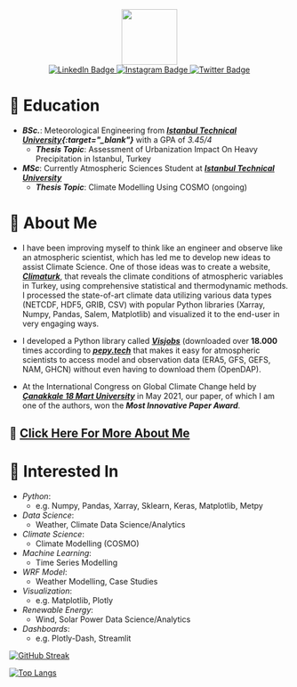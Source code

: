 <div id="header" align="center">
  <img src="https://media.giphy.com/media/M9gbBd9nbDrOTu1Mqx/giphy.gif" width="100"/>
</div>

<div id="badges" align="center">
  <a href="https://tr.linkedin.com/in/kutaydonmez">
    <img src="https://img.shields.io/badge/LinkedIn-blue?style=for-the-badge&logo=linkedin&logoColor=white" alt="LinkedIn Badge"/>
  </a>
  <a href="https://www.instagram.com/kutaydonmezz/">
    <img src="https://img.shields.io/badge/Instagram-purple?style=for-the-badge&logo=instagram&logoColor=white" alt="Instagram Badge"/>
  </a>
  <a href="https://twitter.com/donmezkutays">
    <img src="https://img.shields.io/badge/Twitter-blue?style=for-the-badge&logo=twitter&logoColor=white" alt="Twitter Badge"/>
  </a>
</div>

<div id="counter" align="center">
<img src="https://komarev.com/ghpvc/?username=donmezkutay&style=flat-square&color=blue" alt=""/>
</div>

# 🔭 **Education**
- ***BSc.***: Meteorological Engineering from ***[Istanbul Technical University](https://www.itu.edu.tr/){:target="_blank"}*** with a GPA of *3.45/4* <br>
    - ***Thesis Topic***: Assessment of Urbanization Impact On Heavy Precipitation in Istanbul, Turkey
- ***MSc***: Currently Atmospheric Sciences Student at ***[Istanbul Technical University](https://www.itu.edu.tr/)***
    - ***Thesis Topic***: Climate Modelling Using COSMO (ongoing)

# 🌱 **About Me** 
- I have been improving myself to think like an engineer and observe like an atmospheric scientist, which has led me to develop new ideas to assist Climate Science. One of those ideas was to create a website, ***[Climaturk](https://climaturk.com/)***, that reveals the climate conditions of atmospheric variables in Turkey, using comprehensive statistical and thermodynamic methods. I processed the state-of-art climate data utilizing various data types (NETCDF, HDF5, GRIB, CSV) with popular Python libraries (Xarray, Numpy, Pandas, Salem, Matplotlib) and visualized it to the end-user in very engaging ways.

- I developed a Python library called ***[Visjobs](pypi.org/project/visjobs)*** (downloaded over **18.000** times according to ***[pepy.tech](https://pepy.tech/project/visjobs)*** that makes it easy for atmospheric scientists to access model and observation data (ERA5, GFS, GEFS, NAM, GHCN) without even having to download them (OpenDAP).

- At the International Congress on Global Climate Change held by ***[Çanakkale 18 Mart University](https://igccc.info/)*** in May 2021, our paper, of which I am one of the authors, won the ***Most Innovative Paper Award***.

## 💬 **[Click Here For More About Me](https://linktr.ee/kutaydonmez)**

# 👯 **Interested In**
* *Python*:
    * e.g. Numpy, Pandas, Xarray, Sklearn, Keras, Matplotlib, Metpy
* *Data Science*:
    * Weather, Climate Data Science/Analytics
* *Climate Science*:
    * Climate Modelling (COSMO)
* *Machine Learning*: 
    * Time Series Modelling
* *WRF Model*:
    * Weather Modelling, Case Studies
* *Visualization*:
    * e.g. Matplotlib, Plotly
* *Renewable Energy*:
    * Wind, Solar Power Data Science/Analytics
* *Dashboards*: 
    * e.g. Plotly-Dash, Streamlit

[![GitHub Streak](http://github-readme-streak-stats.herokuapp.com?user=donmezkutay&theme=dark&background=000000)](https://git.io/streak-stats)

[![Top Langs](https://github-readme-stats.vercel.app/api/top-langs/?username=donmezkutay&layout=compact&theme=vision-friendly-dark)](https://github.com/anuraghazra/github-readme-stats)

<!--
**donmezkutay/donmezkutay** is a ✨ _special_ ✨ repository because its `README.md` (this file) appears on your GitHub profile.

Here are some ideas to get you started:

- 🔭 I’m currently working on ...
- 🌱 I’m currently learning ...
- 👯 I’m looking to collaborate on ...
- 🤔 I’m looking for help with ...
- 💬 Ask me about ...
- 📫 How to reach me: ...
- 😄 Pronouns: ...
- ⚡ Fun fact: ...
-->
